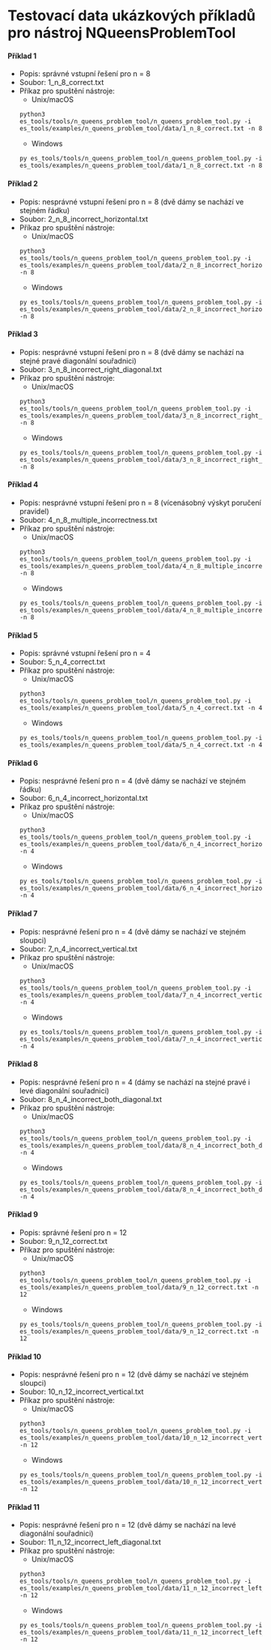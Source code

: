# Testovací data ukázkových příkladů pro nástroj NQueensProblemTool

#### Příklad 1
- Popis: správné vstupní řešení pro n = 8
- Soubor: 1_n_8_correct.txt
- Příkaz pro spuštění nástroje:
  * Unix/macOS
  ```console
  python3 es_tools/tools/n_queens_problem_tool/n_queens_problem_tool.py -i es_tools/examples/n_queens_problem_tool/data/1_n_8_correct.txt -n 8
  ```
  * Windows
  ```console
  py es_tools/tools/n_queens_problem_tool/n_queens_problem_tool.py -i es_tools/examples/n_queens_problem_tool/data/1_n_8_correct.txt -n 8
  ```
#### Příklad 2
- Popis: nesprávné vstupní řešení pro n = 8 (dvě dámy se nachází ve stejném řádku)
- Soubor: 2_n_8_incorrect_horizontal.txt
- Příkaz pro spuštění nástroje:
  * Unix/macOS
  ```console
  python3 es_tools/tools/n_queens_problem_tool/n_queens_problem_tool.py -i es_tools/examples/n_queens_problem_tool/data/2_n_8_incorrect_horizontal.txt -n 8
  ```
  * Windows
  ```console
  py es_tools/tools/n_queens_problem_tool/n_queens_problem_tool.py -i es_tools/examples/n_queens_problem_tool/data/2_n_8_incorrect_horizontal.txt -n 8
  ```
#### Příklad 3
- Popis: nesprávné vstupní řešení pro n = 8 (dvě dámy se nachází na stejné pravé diagonální souřadnici)
- Soubor: 3_n_8_incorrect_right_diagonal.txt
- Příkaz pro spuštění nástroje:
  * Unix/macOS
  ```console
  python3 es_tools/tools/n_queens_problem_tool/n_queens_problem_tool.py -i es_tools/examples/n_queens_problem_tool/data/3_n_8_incorrect_right_diagonal.txt -n 8
  ```
  * Windows
  ```console
  py es_tools/tools/n_queens_problem_tool/n_queens_problem_tool.py -i es_tools/examples/n_queens_problem_tool/data/3_n_8_incorrect_right_diagonal.txt -n 8
  ```
#### Příklad 4
- Popis: nesprávné vstupní řešení pro n = 8 (vícenásobný výskyt poručení pravidel)
- Soubor: 4_n_8_multiple_incorrectness.txt
- Příkaz pro spuštění nástroje:
  * Unix/macOS
  ```console
  python3 es_tools/tools/n_queens_problem_tool/n_queens_problem_tool.py -i es_tools/examples/n_queens_problem_tool/data/4_n_8_multiple_incorrectness.txt -n 8  
  ```
  * Windows
  ```console
  py es_tools/tools/n_queens_problem_tool/n_queens_problem_tool.py -i es_tools/examples/n_queens_problem_tool/data/4_n_8_multiple_incorrectness.txt -n 8
  ```
#### Příklad 5
- Popis: správné vstupní řešení pro n = 4
- Soubor: 5_n_4_correct.txt
- Příkaz pro spuštění nástroje:
  * Unix/macOS
  ```console
  python3 es_tools/tools/n_queens_problem_tool/n_queens_problem_tool.py -i es_tools/examples/n_queens_problem_tool/data/5_n_4_correct.txt -n 4
  ```
  * Windows
  ```console
  py es_tools/tools/n_queens_problem_tool/n_queens_problem_tool.py -i es_tools/examples/n_queens_problem_tool/data/5_n_4_correct.txt -n 4
  ```
#### Příklad 6
- Popis: nesprávné řešení pro n = 4 (dvě dámy se nachází ve stejném řádku)
- Soubor: 6_n_4_incorrect_horizontal.txt
- Příkaz pro spuštění nástroje:
  * Unix/macOS
  ```console
  python3 es_tools/tools/n_queens_problem_tool/n_queens_problem_tool.py -i es_tools/examples/n_queens_problem_tool/data/6_n_4_incorrect_horizontal.txt -n 4
  ```
  * Windows
  ```console
  py es_tools/tools/n_queens_problem_tool/n_queens_problem_tool.py -i es_tools/examples/n_queens_problem_tool/data/6_n_4_incorrect_horizontal.txt -n 4
  ```
#### Příklad 7
- Popis: nesprávné řešení pro n = 4 (dvě dámy se nachází ve stejném sloupci)
- Soubor: 7_n_4_incorrect_vertical.txt
- Příkaz pro spuštění nástroje:
  * Unix/macOS
  ```console
  python3 es_tools/tools/n_queens_problem_tool/n_queens_problem_tool.py -i es_tools/examples/n_queens_problem_tool/data/7_n_4_incorrect_vertical.txt -n 4
  ```
  * Windows
  ```console
  py es_tools/tools/n_queens_problem_tool/n_queens_problem_tool.py -i es_tools/examples/n_queens_problem_tool/data/7_n_4_incorrect_vertical.txt -n 4
  ```
#### Příklad 8
- Popis: nesprávné řešení pro n = 4 (dámy se nachází na stejné pravé i levé diagonální souřadnici)
- Soubor: 8_n_4_incorrect_both_diagonal.txt
- Příkaz pro spuštění nástroje:
  * Unix/macOS
  ```console
  python3 es_tools/tools/n_queens_problem_tool/n_queens_problem_tool.py -i es_tools/examples/n_queens_problem_tool/data/8_n_4_incorrect_both_diagonal.txt -n 4
  ```
  * Windows
  ```console
  py es_tools/tools/n_queens_problem_tool/n_queens_problem_tool.py -i es_tools/examples/n_queens_problem_tool/data/8_n_4_incorrect_both_diagonal.txt -n 4
  ```
#### Příklad 9
- Popis: správné řešení pro n = 12
- Soubor: 9_n_12_correct.txt
- Příkaz pro spuštění nástroje:
  * Unix/macOS
  ```console
  python3 es_tools/tools/n_queens_problem_tool/n_queens_problem_tool.py -i es_tools/examples/n_queens_problem_tool/data/9_n_12_correct.txt -n 12
  ```
  * Windows
  ```console
  py es_tools/tools/n_queens_problem_tool/n_queens_problem_tool.py -i es_tools/examples/n_queens_problem_tool/data/9_n_12_correct.txt -n 12
  ```
#### Příklad 10
- Popis: nesprávné řešení pro n = 12 (dvě dámy se nachází ve stejném sloupci)
- Soubor: 10_n_12_incorrect_vertical.txt
- Příkaz pro spuštění nástroje:
  * Unix/macOS
  ```console
  python3 es_tools/tools/n_queens_problem_tool/n_queens_problem_tool.py -i es_tools/examples/n_queens_problem_tool/data/10_n_12_incorrect_vertical.txt -n 12
  ```
  * Windows
  ```console
  py es_tools/tools/n_queens_problem_tool/n_queens_problem_tool.py -i es_tools/examples/n_queens_problem_tool/data/10_n_12_incorrect_vertical.txt -n 12
  ```
#### Příklad 11
- Popis: nesprávné řešení pro n = 12 (dvě dámy se nachází na levé diagonální souřadnici)
- Soubor: 11_n_12_incorrect_left_diagonal.txt
- Příkaz pro spuštění nástroje:
  * Unix/macOS
  ```console
  python3 es_tools/tools/n_queens_problem_tool/n_queens_problem_tool.py -i es_tools/examples/n_queens_problem_tool/data/11_n_12_incorrect_left_diagonal.txt -n 12
  ```
  * Windows
  ```console
  py es_tools/tools/n_queens_problem_tool/n_queens_problem_tool.py -i es_tools/examples/n_queens_problem_tool/data/11_n_12_incorrect_left_diagonal.txt -n 12
  ```
